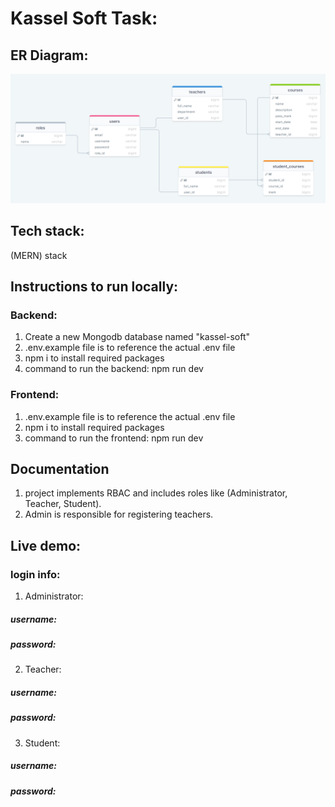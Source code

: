 # Kassel Soft Task:

## ER Diagram:

![ERD](./ERD.png)

## Tech stack:

(MERN) stack

## Instructions to run locally:

### Backend:

1. Create a new Mongodb database named "kassel-soft"
2. .env.example file is to reference the actual .env file
3. npm i to install required packages
4. command to run the backend: npm run dev

### Frontend:

1. .env.example file is to reference the actual .env file
2. npm i to install required packages
3. command to run the frontend: npm run dev

## Documentation

1. project implements RBAC and includes roles like (Administrator, Teacher, Student).
2. Admin is responsible for registering teachers.

## Live demo:

### login info:

1. Administrator:

##### username:

##### password:

2. Teacher:

##### username:

##### password:

3. Student:

##### username:

##### password:
